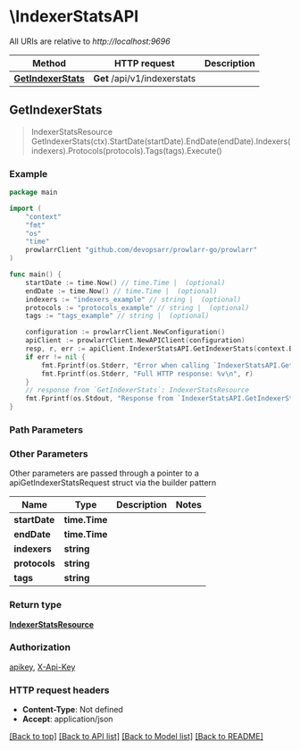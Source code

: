 # \IndexerStatsAPI

All URIs are relative to *http://localhost:9696*

Method | HTTP request | Description
------------- | ------------- | -------------
[**GetIndexerStats**](IndexerStatsAPI.md#GetIndexerStats) | **Get** /api/v1/indexerstats | 



## GetIndexerStats

> IndexerStatsResource GetIndexerStats(ctx).StartDate(startDate).EndDate(endDate).Indexers(indexers).Protocols(protocols).Tags(tags).Execute()



### Example

```go
package main

import (
	"context"
	"fmt"
	"os"
    "time"
	prowlarrClient "github.com/devopsarr/prowlarr-go/prowlarr"
)

func main() {
	startDate := time.Now() // time.Time |  (optional)
	endDate := time.Now() // time.Time |  (optional)
	indexers := "indexers_example" // string |  (optional)
	protocols := "protocols_example" // string |  (optional)
	tags := "tags_example" // string |  (optional)

	configuration := prowlarrClient.NewConfiguration()
	apiClient := prowlarrClient.NewAPIClient(configuration)
	resp, r, err := apiClient.IndexerStatsAPI.GetIndexerStats(context.Background()).StartDate(startDate).EndDate(endDate).Indexers(indexers).Protocols(protocols).Tags(tags).Execute()
	if err != nil {
		fmt.Fprintf(os.Stderr, "Error when calling `IndexerStatsAPI.GetIndexerStats``: %v\n", err)
		fmt.Fprintf(os.Stderr, "Full HTTP response: %v\n", r)
	}
	// response from `GetIndexerStats`: IndexerStatsResource
	fmt.Fprintf(os.Stdout, "Response from `IndexerStatsAPI.GetIndexerStats`: %v\n", resp)
}
```

### Path Parameters



### Other Parameters

Other parameters are passed through a pointer to a apiGetIndexerStatsRequest struct via the builder pattern


Name | Type | Description  | Notes
------------- | ------------- | ------------- | -------------
 **startDate** | **time.Time** |  | 
 **endDate** | **time.Time** |  | 
 **indexers** | **string** |  | 
 **protocols** | **string** |  | 
 **tags** | **string** |  | 

### Return type

[**IndexerStatsResource**](IndexerStatsResource.md)

### Authorization

[apikey](../README.md#apikey), [X-Api-Key](../README.md#X-Api-Key)

### HTTP request headers

- **Content-Type**: Not defined
- **Accept**: application/json

[[Back to top]](#) [[Back to API list]](../README.md#documentation-for-api-endpoints)
[[Back to Model list]](../README.md#documentation-for-models)
[[Back to README]](../README.md)

